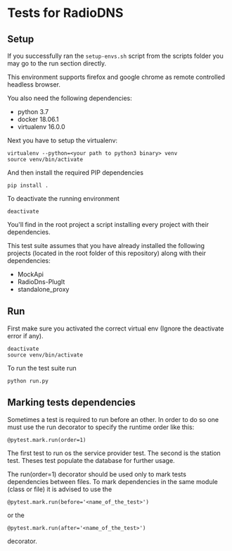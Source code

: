 # Tests for RadioDNS

## Setup

If you successfully ran the `setup-envs.sh` script from the scripts folder you may go to 
the run section directly.

This environment supports firefox and google chrome as remote controlled headless browser.

You also need the following dependencies:
- python 3.7
- docker 18.06.1
- virtualenv 16.0.0

Next you have to setup the virtualenv:

    virtualenv --python=<your path to python3 binary> venv
    source venv/bin/activate
    
And then install the required PIP dependencies

    pip install .
    
To deactivate the running environment

    deactivate
    
You'll find in the root project a script installing every project with their dependencies.
    
This test suite assumes that you have already installed the following projects (located in the root folder of this repository) along with their dependencies:
- MockApi
- RadioDns-PlugIt
- standalone_proxy

## Run
First make sure you activated the correct virtual env (Ignore the deactivate error if any).

    deactivate
    source venv/bin/activate

To run the test suite run

    python run.py
    
## Marking tests dependencies
Sometimes a test is required to run before an other. In order to do
so one must use the run decorator to specify the runtime order like this:

    @pytest.mark.run(order=1)
    
The first test to run os the service provider test. The second is the station test. Theses test
populate the database for further usage.

The run(order=1) decorator should be used only to mark tests dependencies between files.
To mark dependencies in the same module (class or file) it is advised to use the

    @pytest.mark.run(before='<name_of_the_test>')
  
or the 

    @pytest.mark.run(after='<name_of_the_test>')
    
decorator.